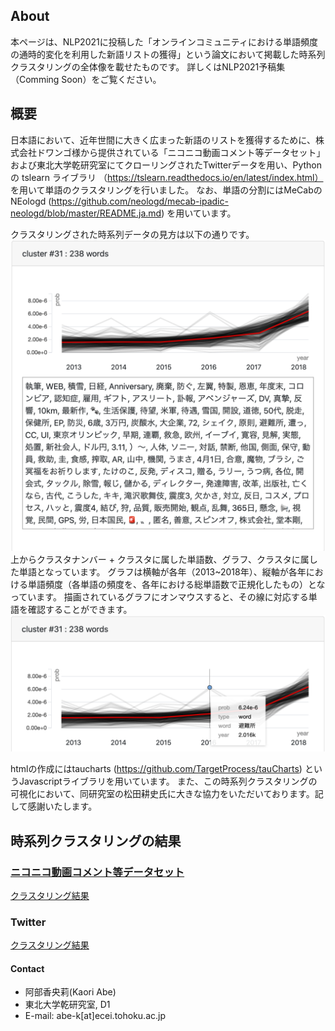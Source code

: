 ## About
本ページは、NLP2021に投稿した「オンラインコミュニティにおける単語頻度の通時的変化を利用した新語リストの獲得」という論文において掲載した時系列クラスタリングの全体像を載せたものです。
詳しくはNLP2021予稿集（Comming Soon）をご覧ください。

## 概要
日本語において、近年世間に大きく広まった新語のリストを獲得するために、株式会社ドワンゴ様から提供されている「ニコニコ動画コメント等データセット」および東北大学乾研究室にてクローリングされたTwitterデータを用い、Pythonの tslearn ライブラリ （https://tslearn.readthedocs.io/en/latest/index.html） を用いて単語のクラスタリングを行いました。
なお、単語の分割にはMeCabのNEologd (https://github.com/neologd/mecab-ipadic-neologd/blob/master/README.ja.md) を用いています。


クラスタリングされた時系列データの見方は以下の通りです。
![グラフ例](fig/sample_1.png)
上からクラスタナンバー + クラスタに属した単語数、グラフ、クラスタに属した単語となっています。
グラフは横軸が各年（2013~2018年）、縦軸が各年における単語頻度（各単語の頻度を、各年における総単語数で正規化したもの）となっています。
描画されているグラフにオンマウスすると、その線に対応する単語を確認することができます。
![こんなこともできます](fig/sample_2.png)

htmlの作成にはtaucharts (https://github.com/TargetProcess/tauCharts) というJavascriptライブラリを用いています。
また、この時系列クラスタリングの可視化において、同研究室の松田耕史氏に大きな協力をいただいております。記して感謝いたします。

## 時系列クラスタリングの結果

### [ニコニコ動画コメント等データセット](https://www.nii.ac.jp/dsc/idr/nico/nico-user.html)
[クラスタリング結果](https://chanabe-k.github.io/time_clustering_novel_words/twitter_clustering.html)

### Twitter 
[クラスタリング結果](https://chanabe-k.github.io/time_clustering_novel_words/nico_clustering.html)

#### Contact
- 阿部香央莉(Kaori Abe)
- 東北大学乾研究室, D1
- E-mail: abe-k[at]ecei.tohoku.ac.jp
